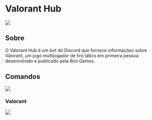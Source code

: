 # Valorant Hub

![](https://s3.gifyu.com/images/ezgif.com-cropc05886a0bfb9f6a6.gif)

## Sobre

O Valorant Hub é um bot do Discord que fornece informações sobre Valorant, um jogo multijogador de tiro tático em primeira pessoa desenvolvido e publicado pela Riot Games.

## Comandos

![](https://gifyu.com/images/ezgif.com-crop-1.gif)

### Valorant
![](https://www.imagemhost.com.br/images/2023/03/03/valoranta1d72bea4ca609b4.png)

